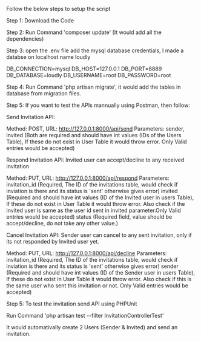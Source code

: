 Follow the below steps to setup the script

Step 1: Download the Code

Step 2: Run Command 'composer update' (It would add all the dependencies)

Step 3: open the .env file add the mysql database credentials, I made a databse on localhost name loudly

DB_CONNECTION=mysql
DB_HOST=127.0.0.1
DB_PORT=8889
DB_DATABASE=loudly
DB_USERNAME=root
DB_PASSWORD=root

Step 4: Run Command 'php artisan migrate', it would add the tables in database from migration files.

Step 5: If you want to test the APIs mannually using Postman, then follow:

Send Invitation API:  

Method: POST,
URL: http://127.0.0.1:8000/api/send
Parameters: sender, invited (Both are required and  should have int values (IDs of the Users Table), If these do not exist in User Table it would throw error. Only Valid entries would be accepted)

Respond Invitation API: Invited user can accept/decline to any received invitation

Method: PUT,
URL: http://127.0.0.1:8000/api/respond
Parameters: 
    invitation_id (Required, The ID of the invitations table, would check if inviation is there and its status is 'sent' otherwise gives error) 
    invited (Required and  should have int values (ID of the Invited user in users Table), If these do not exist in User Table it would throw error. Also                  check if the invited user is same as the user id sent in invited parameter.Only Valid entries would be accepted)
    status (Required field, value should be accept/decline, do not take any other value.)
    
Cancel Invitation API: Sender user can cancel to any sent invitation, only if its not responded by Invited user yet.

Method: PUT,
URL: http://127.0.0.1:8000/api/decline
Parameters: 
    invitation_id (Required, The ID of the invitations table, would check if inviation is there and its status is 'sent' otherwise gives error) 
    sender (Required and  should have int values (ID of the Sender user in users Table), If these do not exist in User Table it would throw error. Also check               if this is the same user who sent this invitation or not. Only Valid entries would be accepted)
    
    

Step 5: To test the invitation send API using PHPUnit

Run Command 'php artisan test --filter InvitationControllerTest'

It would automativally create 2 Users (Sender & Invited) and send an invitation.
